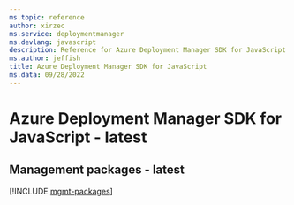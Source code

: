 ```yaml
---
ms.topic: reference
author: xirzec
ms.service: deploymentmanager
ms.devlang: javascript
description: Reference for Azure Deployment Manager SDK for JavaScript
ms.author: jeffish
title: Azure Deployment Manager SDK for JavaScript
ms.data: 09/28/2022
---
```

# Azure Deployment Manager SDK for JavaScript - latest

## Management packages - latest
[!INCLUDE [mgmt-packages](deployment-manager-mgmt-index.md)]
